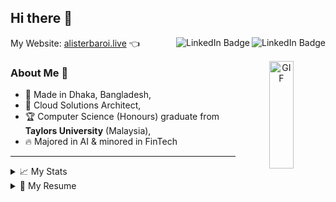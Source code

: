## Hi there 👋 
My Website: <a href="https://alisterbaroi.live" target="_blank">alisterbaroi.live</a> 👈 
<a href="https://www.instagram.com/alister.baroi/" target="_blank"><img align="right" src="https://img.shields.io/badge/Instagram-E4405F?style=for-the-badge&logo=instagram&logoColor=white" alt="LinkedIn Badge"/></a> <a href="https://www.linkedin.com/in/alisterbaroi/" target="_blank"><img align="right" src="https://img.shields.io/badge/LinkedIn-blue?style=for-the-badge&logo=linkedin&logoColor=white" alt="LinkedIn Badge"/></a>

<a target="_blank" align="center">
  <img align="right" top="0" height="21%" width="28%" alt="GIF" src="https://media.giphy.com/media/SWoSkN6DxTszqIKEqv/giphy.gif">
</a>

<!-- About Me  -->
### About Me 💬 
- 📍 Made in Dhaka, Bangladesh,
- 👔 Cloud Solutions Architect, 
- 🏆 Computer Science (Honours) graduate from **Taylors University** (Malaysia),
- 🔥 Majored in AI & minored in FinTech

<!-- <details> 
  <summary>About Me</summary>
- 💬 My name is Alister Animesh Baroi & I'm from Bangladesh
- 🌱 I'm currently studying Bachalors of Computer Science @ **Taylors University** (Malaysia)
- 👯 Specilizating in AI & minoring in FinTech 
</details> -->

<!-- ![Your Repository's Stats](https://github-readme-streak-stats.herokuapp.com/?user=AlisterBaroi)
![Your Repository's Stats](https://github-profile-trophy.vercel.app/?username=AlisterBaroi)
![Your Repository's Stats](https://github-profile-summary-cards.vercel.app/api/cards/profile-details?username=AlisterBaroi&theme=vue)
<!-- ### 😂 Here's a joke that'll make you laugh!
![Jokes Card](https://readme-jokes.vercel.app/api)
**AlisterBaroi/alisterbaroi** is a ✨ _special_ ✨ repository because its `README.md` (this file) appears on your GitHub profile.
Here are some ideas to get you started:
- 🔭 I’m currently working on ...
- 🌱 I’m currently learning ...
- 👯 I’m looking to collaborate on ...
- 🤔 I’m looking for help with ...
- 💬 Ask me about ...
- 📫 How to reach me: ...
- 😄 Pronouns: ...
- ⚡ Fun fact: ...
-->
---
<details> 
  <summary>📈 My Stats</summary><br>
    
  
<!-- ![Your Repository's Stats](https://github-readme-stats.vercel.app/api?username=AlisterBaroi&show_icons=true) -->
<img width="49.5%" src="https://github-readme-stats.vercel.app/api?username=AlisterBaroi&show_icons=true"/>
<img width="49%" src="https://github-readme-streak-stats.herokuapp.com/?user=AlisterBaroi&theme=vue"/>
<img width="64.5%" src="https://github-profile-summary-cards.vercel.app/api/cards/profile-details?username=AlisterBaroi&theme=vue"/>
<img width="34%" src="https://github-readme-stats.vercel.app/api/top-langs?username=AlisterBaroi&layout=compact&theme=vue"/>

<!-- ![Your Repository's Stats](https://github-profile-summary-cards.vercel.app/api/cards/profile-details?username=AlisterBaroi&theme=vue) -->
<!-- ![Your Repository's Stats](https://github-readme-streak-stats.herokuapp.com/?user=AlisterBaroi&theme=vue) -->
<!-- ![Your Repository's Stats](https://github-readme-stats.vercel.app/api/top-langs?username=AlisterBaroi&layout=compact&theme=vue) -->
</details>



<details>
  <summary>📃 My Resume</summary>
  
  
  
## Relevant Experience

- 💼 **Solutions Architect (Remote)**\
📍 **[Read Global Consultants (Read Jobs)](https://github.com/Read-Jobs)** - London, United Kingdom (UK) \
📆 Oct 2023 - Present\
👔 Skills:  
  <img align="" src="https://img.shields.io/badge/GitHub-100000?logo=github&logoColor=white" />
  <img align="" src="https://img.shields.io/badge/Docker-2CA5E0?logo=docker&logoColor=white" />
  <img align="" src="https://img.shields.io/badge/GitHub_Actions-2088FF?logo=github-actions&logoColor=white" />
  <img align="" src="https://img.shields.io/badge/Google_Cloud-4285F4?logo=google-cloud&logoColor=white" />
  <!-- <img align="" src="https://img.shields.io/badge/Django-092E20?logo=django&logoColor=green" /> -->
  <!-- <img align="" src="https://img.shields.io/badge/Python-FFD43B?logo=python&logoColor=blue" /> -->   

- 💼 **DevOps Engineer (WBL Apprenticeship)**\
📍 **[Kambyan Networks](https://github.com/Kambyan-Projects)** - Petaling Jaya, Selangor, Malaysia \
📆 Aug 2022 - Jun 2023\
👔 Skills: \
  <img align="" src="https://img.shields.io/badge/Django-092E20?logo=django&logoColor=green" />
  <img align="" src="https://img.shields.io/badge/GitHub-100000?logo=github&logoColor=white" />
  <img align="" src="https://img.shields.io/badge/Docker-2CA5E0?logo=docker&logoColor=white" />
  <img align="" src="https://img.shields.io/badge/GitHub_Actions-2088FF?logo=github-actions&logoColor=white" />
  <img align="" src="https://img.shields.io/badge/Google_Cloud-4285F4?logo=google-cloud&logoColor=white" />
  <img align="" src="https://img.shields.io/badge/Python-FFD43B?logo=python&logoColor=blue" />   
  
- 💼 **Technical Associate**\
📍 **Google Developer Student Club** - Taylor's University, Selangor, Malaysia \
📆 Oct 2021 - Oct 2022\
👔 Skills: \
  <img align="" src="https://img.shields.io/badge/TensorFlow-FF6F00?logo=tensorflow&logoColor=white" />
  <img align="" src="https://img.shields.io/badge/Keras-D00000?logo=Keras&logoColor=white" />
  <img align="" src="https://img.shields.io/badge/Jupyter-F37626.svg?logo=Jupyter&logoColor=white" />
  <img align="" src="https://img.shields.io/badge/Python-FFD43B?logo=python&logoColor=blue" /> 
 
## Education
  
- 🔬 **Bachalors of Computer Science (Honours)**, Major in AI, Minor in FinTech\
📍 **Taylor's University** - Selangor, Malaysia \
📆 Aug 2020 - Aug 2023 | 📈 CGPA: 3.54/4.00

- 🔬 **Bachalors of Science with Honours**, Computer Science \
📍 **University of the West of England** - Bristol, United Kingdom \
📆 Aug 2020 - Aug 2023 | 📈 CGPA: 3.54/4.00 \
📝 Note: Dual Award Program with Taylor's University 
  
- 📖 **Foundation in Computing**\
📍 **Taylor's College** - Selengor, Malaysia \
📆 Aug 2019 - Aug 2020 | 📈 CGPA: 3.44/4.00
  
- 📖 **CIE AS & A Levels: Physics, Chemistry, Pure Maths, Mechanics**\
📍 **British Council** - Dhaka, Bangladesh \
📆 June 2016 - July 2018

 
<!--## Skills

<img align="right" src="https://img.shields.io/badge/(My)SQL-4479A1?logo=mysql&logoColor=white" />
<img align="right" src="https://img.shields.io/badge/BASH-4EAA25?logo=gnu-bash&logoColor=white" />
<img align="right" src="https://img.shields.io/badge/PHP-777BB4?logo=php&logoColor=white" />
<img align="right" src="https://img.shields.io/badge/Go-00ADD8?logo=go&logoColor=white" />
<img align="right" src="https://img.shields.io/badge/Python-3776AB?logo=python&logoColor=white" />
<img align="right" src="https://img.shields.io/badge/C Sharp-239120?logo=c-sharp&logoColor=white" />
<img align="right" src="https://img.shields.io/badge/C++-00599C?logo=c%2B%2B&logoColor=white" />
<img align="right" src="https://img.shields.io/badge/C-A8B9CC?logo=c&logoColor=white" />

**Programming**

<img align="right" src="https://img.shields.io/badge/Arch-1793D1?logo=arch-linux&logoColor=white" />
<img align="right" src="https://img.shields.io/badge/Fedora-294172?logo=fedora&logoColor=white" />
<img align="right" src="https://img.shields.io/badge/Debian-A81D33?logo=debian&logoColor=white" />
<img align="right" src="https://img.shields.io/badge/Ubuntu-E95420?logo=ubuntu&logoColor=white" />
<img align="right" src="https://img.shields.io/badge/Windows-0078D6?logo=windows&logoColor=white" />

**Operating Systems**

<img align="right" src="https://img.shields.io/badge/English-B2-blue?logo=data:image/svg%2bxml;base64,PHN2ZyB4bWxucz0iaHR0cDovL3d3dy53My5vcmcvMjAwMC9zdmciIGlkPSJmbGFnLWljb24tY3NzLWdiLWVuZyIgdmlld0JveD0iMCAwIDY0MCA0ODAiPgogIDxwYXRoIGZpbGw9IiNmZmYiIGQ9Ik0wIDBoNjQwdjQ4MEgweiIvPgogIDxwYXRoIGZpbGw9IiNjZTExMjQiIGQ9Ik0yODEuNiAwaDc2Ljh2NDgwaC03Ni44eiIvPgogIDxwYXRoIGZpbGw9IiNjZTExMjQiIGQ9Ik0wIDIwMS42aDY0MHY3Ni44SDB6Ii8+Cjwvc3ZnPgo=" />
<img align="right" src="https://img.shields.io/badge/Italian-mother tongue-green?logo=data:image/svg%2bxml;base64,PHN2ZyB4bWxucz0iaHR0cDovL3d3dy53My5vcmcvMjAwMC9zdmciIGlkPSJmbGFnLWljb24tY3NzLWl0IiB2aWV3Qm94PSIwIDAgNjQwIDQ4MCI+DQogIDxnIGZpbGwtcnVsZT0iZXZlbm9kZCIgc3Ryb2tlLXdpZHRoPSIxcHQiPg0KICAgIDxwYXRoIGZpbGw9IiNmZmYiIGQ9Ik0wIDBoNjQwdjQ4MEgweiIvPg0KICAgIDxwYXRoIGZpbGw9IiMwMDkyNDYiIGQ9Ik0wIDBoMjEzLjN2NDgwSDB6Ii8+DQogICAgPHBhdGggZmlsbD0iI2NlMmIzNyIgZD0iTTQyNi43IDBINjQwdjQ4MEg0MjYuN3oiLz4NCiAgPC9nPg0KPC9zdmc+" />
-->

</details>
